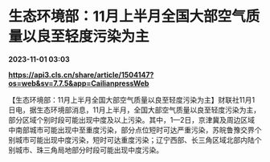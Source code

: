 # 生态环境部：11月上半月全国大部空气质量以良至轻度污染为主

**2023-11-01 03:03**

**https://api3.cls.cn/share/article/1504147?os=web&sv=7.7.5&app=CailianpressWeb**

【生态环境部：11月上半月全国大部空气质量以良至轻度污染为主】财联社11月1日电，据生态环境部消息，11月上半月，全国大部空气质量以良至轻度污染为主，部分区域个别时段可能出现中度及以上污染。其中，1—2日，京津冀及周边区域中南部城市可能出现中至重度污染，部分点位短时可达严重污染，苏皖鲁豫交界个别城市可能出现中度污染，短时可达重度污染；辽宁西部、长三角区域北部内陆个别城市、珠三角局地部分时段可能出现中度污染。